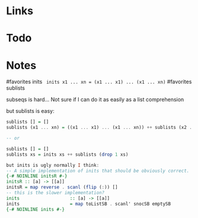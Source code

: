 # Links
# Todo
# Notes

#favorites inits ```  inits x1 ... xn = (x1 ... x1) ... (x1 ... xn) ```
#favorites sublists

subseqs is hard... Not sure if I can do it as easily as a list comprehension

but sublists is easy:


```haskell
sublists [] = []
sublists (x1 ... xn) = ((x1 ... x1) ... (x1 ... xn)) ++ sublists (x2 ... xn)

-- or 

sublists [] = []
sublists xs = inits xs ++ sublists (drop 1 xs)

but inits is ugly normally I think:
-- A simple implementation of inits that should be obviously correct.
{-# NOINLINE initsR #-}
initsR :: [a] -> [[a]]
initsR = map reverse . scanl (flip (:)) []
-- this is the slower implementation?
inits                   :: [a] -> [[a]]
inits                   = map toListSB . scanl' snocSB emptySB
{-# NOINLINE inits #-}
```


